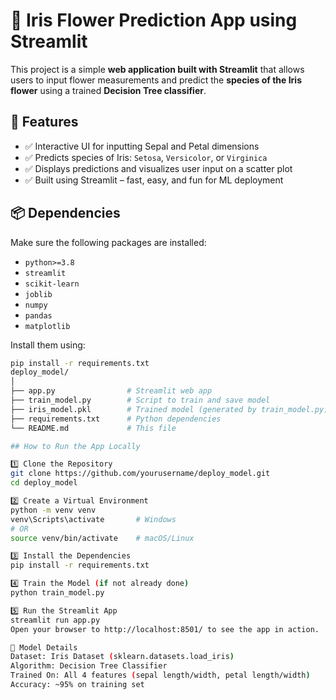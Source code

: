 # 🌸 Iris Flower Prediction App using Streamlit

This project is a simple **web application built with Streamlit** that allows users to input flower measurements and predict the **species of the Iris flower** using a trained **Decision Tree classifier**.



## 🚀 Features

- ✅ Interactive UI for inputting Sepal and Petal dimensions
- ✅ Predicts species of Iris: `Setosa`, `Versicolor`, or `Virginica`
- ✅ Displays predictions and visualizes user input on a scatter plot
- ✅ Built using Streamlit – fast, easy, and fun for ML deployment



## 📦 Dependencies

Make sure the following packages are installed:

- `python>=3.8`
- `streamlit`
- `scikit-learn`
- `joblib`
- `numpy`
- `pandas`
- `matplotlib`

Install them using:

```bash
pip install -r requirements.txt
deploy_model/
│
├── app.py                # Streamlit web app
├── train_model.py        # Script to train and save model
├── iris_model.pkl        # Trained model (generated by train_model.py)
├── requirements.txt      # Python dependencies
└── README.md             # This file

## How to Run the App Locally

1️⃣ Clone the Repository
git clone https://github.com/yourusername/deploy_model.git
cd deploy_model

2️⃣ Create a Virtual Environment
python -m venv venv
venv\Scripts\activate       # Windows
# OR
source venv/bin/activate    # macOS/Linux

3️⃣ Install the Dependencies
pip install -r requirements.txt

4️⃣ Train the Model (if not already done)
python train_model.py

5️⃣ Run the Streamlit App
streamlit run app.py
Open your browser to http://localhost:8501/ to see the app in action.

🧠 Model Details
Dataset: Iris Dataset (sklearn.datasets.load_iris)
Algorithm: Decision Tree Classifier
Trained On: All 4 features (sepal length/width, petal length/width)
Accuracy: ~95% on training set

